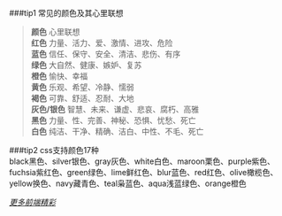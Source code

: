 ###tip1  常见的颜色及其心里联想
> **颜色**  心里联想  
> **红色**  力量、活力、爱、激情、进攻、危险    
> **蓝色**  信任、保守、安全、清洁、悲伤、有序   
> **绿色**  大自然、健康、嫉妒、复苏  
> **橙色**  愉快、幸福    
> **黄色**  乐观、希望、冷静、懦弱  
> **褐色**  可靠、舒适、忍耐、大地  
> **灰色/银色**  智慧、未来、谦虚、悲哀、腐朽、高雅  
> **黑色**  力量、性、完善、神秘、恐惧、忧愁、死亡  
> **白色**  纯洁、干净、精确、洁白、中性、不毛、死亡  

###tip2 css支持颜色17种  
black黑色、silver银色、gray灰色、white白色、maroon栗色、purple紫色、fuchsia紫红色、green绿色、lime鲜红色、blur蓝色、red红色、olive橄榄色、yellow换色、navy藏青色、teal枭蓝色、aqua浅蓝绿色、orange橙色 




*<a href="https://zooms.github.io">更多前端精彩</a>*
